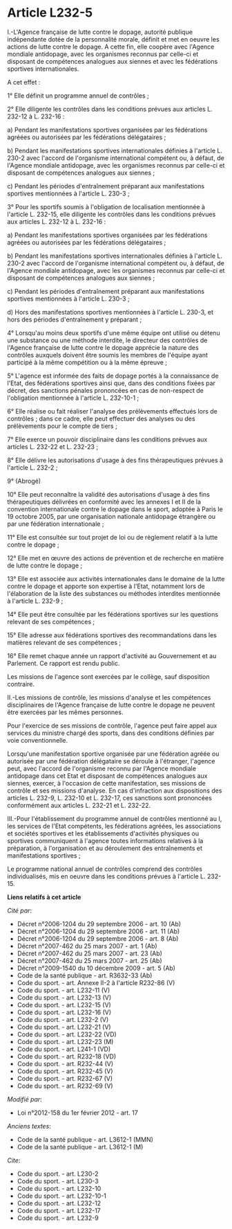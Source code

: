 # Article L232-5

I.-L'Agence française de lutte contre le dopage, autorité publique indépendante dotée de la personnalité morale, définit et
met en oeuvre les actions de lutte contre le dopage. A cette fin, elle coopère avec l'Agence mondiale antidopage, avec les
organismes reconnus par celle-ci et disposant de compétences analogues aux siennes et avec les fédérations sportives
internationales. 

A cet effet : 

1° Elle définit un programme annuel de contrôles ; 

2° Elle diligente les contrôles dans les conditions prévues aux articles L. 232-12 à L. 232-16 : 

a) Pendant les manifestations sportives organisées par les fédérations agréées ou autorisées par les fédérations
délégataires ; 

b) Pendant les manifestations sportives internationales définies à l'article L. 230-2 avec l'accord de l'organisme
international compétent ou, à défaut, de l'Agence mondiale antidopage, avec les organismes reconnus par celle-ci et disposant
de compétences analogues aux siennes ; 

c) Pendant les périodes d'entraînement préparant aux manifestations sportives mentionnées à l'article L. 230-3 ; 

3° Pour les sportifs soumis à l'obligation de localisation mentionnée à l'article L. 232-15, elle diligente les contrôles
dans les conditions prévues aux articles L. 232-12 à L. 232-16 : 

a) Pendant les manifestations sportives organisées par les fédérations agréées ou autorisées par les fédérations
délégataires ; 

b) Pendant les manifestations sportives internationales définies à l'article L. 230-2 avec l'accord de l'organisme
international compétent ou, à défaut, de l'Agence mondiale antidopage, avec les organismes reconnus par celle-ci et disposant
de compétences analogues aux siennes ; 

c) Pendant les périodes d'entraînement préparant aux manifestations sportives mentionnées à l'article L. 230-3 ; 

d) Hors des manifestations sportives mentionnées à l'article L. 230-3, et hors des périodes d'entraînement y préparant ; 

4° Lorsqu'au moins deux sportifs d'une même équipe ont utilisé ou détenu une substance ou une méthode interdite, le directeur
des contrôles de l'Agence française de lutte contre le dopage apprécie la nature des contrôles auxquels doivent être soumis
les membres de l'équipe ayant participé à la même compétition ou à la même épreuve ; 

5° L'agence est informée des faits de dopage portés à la connaissance de l'Etat, des fédérations sportives ainsi que, dans
des conditions fixées par décret, des sanctions pénales prononcées en cas de non-respect de l'obligation mentionnée à
l'article L. 232-10-1 ; 

6° Elle réalise ou fait réaliser l'analyse des prélèvements effectués lors de contrôles ; dans ce cadre, elle peut effectuer
des analyses ou des prélèvements pour le compte de tiers ; 

7° Elle exerce un pouvoir disciplinaire dans les conditions prévues aux articles L. 232-22 et L. 232-23 ; 

8° Elle délivre les autorisations d'usage à des fins thérapeutiques prévues à l'article L. 232-2 ; 

9° (Abrogé) 

10° Elle peut reconnaître la validité des autorisations d'usage à des fins thérapeutiques délivrées en conformité avec les
annexes I et II de la convention internationale contre le dopage dans le sport, adoptée à Paris le 19 octobre 2005, par une
organisation nationale antidopage étrangère ou par une fédération internationale ; 

11° Elle est consultée sur tout projet de loi ou de règlement relatif à la lutte contre le dopage ; 

12° Elle met en œuvre des actions de prévention et de recherche en matière de lutte contre le dopage ; 

13° Elle est associée aux activités internationales dans le domaine de la lutte contre le dopage et apporte son expertise à
l'Etat, notamment lors de l'élaboration de la liste des substances ou méthodes interdites mentionnée à l'article L. 232-9 ; 

14° Elle peut être consultée par les fédérations sportives sur les questions relevant de ses compétences ; 

15° Elle adresse aux fédérations sportives des recommandations dans les matières relevant de ses compétences ; 

16° Elle remet chaque année un rapport d'activité au Gouvernement et au Parlement. Ce rapport est rendu public. 

Les missions de l'agence sont exercées par le collège, sauf disposition contraire. 

II.-Les missions de contrôle, les missions d'analyse et les compétences disciplinaires de l'Agence française de lutte contre
le dopage ne peuvent être exercées par les mêmes personnes. 

Pour l'exercice de ses missions de contrôle, l'agence peut faire appel aux services du ministre chargé des sports, dans des
conditions définies par voie conventionnelle. 

Lorsqu'une manifestation sportive organisée par une fédération agréée ou autorisée par une fédération délégataire se déroule
à l'étranger, l'agence peut, avec l'accord de l'organisme reconnu par l'Agence mondiale antidopage dans cet Etat et disposant
de compétences analogues aux siennes, exercer, à l'occasion de cette manifestation, ses missions de contrôle et ses missions
d'analyse. En cas d'infraction aux dispositions des articles L. 232-9, L. 232-10 et L. 232-17, ces sanctions sont prononcées
conformément aux articles L. 232-21 et L. 232-22. 

III.-Pour l'établissement du programme annuel de contrôles mentionné au I, les services de l'Etat compétents, les fédérations
agréées, les associations et sociétés sportives et les établissements d'activités physiques ou sportives communiquent à
l'agence toutes informations relatives à la préparation, à l'organisation et au déroulement des entraînements et
manifestations sportives ; 

Le programme national annuel de contrôles comprend des contrôles individualisés, mis en oeuvre dans les conditions prévues à
l'article L. 232-15.

**Liens relatifs à cet article**

_Cité par_:

  - Décret n°2006-1204 du 29 septembre 2006 - art. 10 (Ab)
  - Décret n°2006-1204 du 29 septembre 2006 - art. 11 (Ab)
  - Décret n°2006-1204 du 29 septembre 2006 - art. 8 (Ab)
  - Décret n°2007-462 du 25 mars 2007 - art. 1 (Ab)
  - Décret n°2007-462 du 25 mars 2007 - art. 23 (Ab)
  - Décret n°2007-462 du 25 mars 2007 - art. 25 (Ab)
  - Décret n°2009-1540 du 10 décembre 2009 - art. 5 (Ab)
  - Code de la santé publique - art. R3632-33 (Ab)
  - Code du sport. - art. Annexe II-2 à l'article R232-86 (V)
  - Code du sport. - art. L232-11 (V)
  - Code du sport. - art. L232-13 (V)
  - Code du sport. - art. L232-15 (V)
  - Code du sport. - art. L232-16 (V)
  - Code du sport. - art. L232-2 (V)
  - Code du sport. - art. L232-21 (V)
  - Code du sport. - art. L232-22 (VD)
  - Code du sport. - art. L232-23 (M)
  - Code du sport. - art. L241-1 (VD)
  - Code du sport. - art. R232-18 (VD)
  - Code du sport. - art. R232-44 (V)
  - Code du sport. - art. R232-45 (V)
  - Code du sport. - art. R232-67 (V)
  - Code du sport. - art. R232-69 (V)

_Modifié par_:

  - Loi n°2012-158 du 1er février 2012 - art. 17

_Anciens textes_:

  - Code de la santé publique - art. L3612-1 (MMN)
  - Code de la santé publique - art. L3612-1 (M)

_Cite_:

  - Code du sport. - art. L230-2
  - Code du sport. - art. L230-3
  - Code du sport. - art. L232-10
  - Code du sport. - art. L232-10-1
  - Code du sport. - art. L232-12
  - Code du sport. - art. L232-17
  - Code du sport. - art. L232-9
